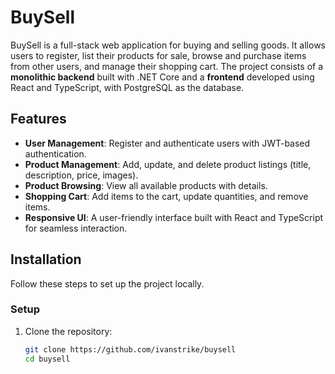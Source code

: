 # BuySell

BuySell is a full-stack web application for buying and selling goods. It allows users to register, list their products for sale, browse and purchase items from other users, and manage their shopping cart. The project consists of a **monolithic backend** built with .NET Core and a **frontend** developed using React and TypeScript, with PostgreSQL as the database.

## Features
- **User Management**: Register and authenticate users with JWT-based authentication.
- **Product Management**: Add, update, and delete product listings (title, description, price, images).
- **Product Browsing**: View all available products with details.
- **Shopping Cart**: Add items to the cart, update quantities, and remove items.
- **Responsive UI**: A user-friendly interface built with React and TypeScript for seamless interaction.

## Installation
Follow these steps to set up the project locally.

### Setup
1. Clone the repository:
   ```bash
   git clone https://github.com/ivanstrike/buysell
   cd buysell
